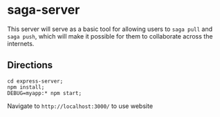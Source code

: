 # saga-server

This server will serve as a basic tool for allowing users to `saga pull` and `saga push`, which will make it possible for them to collaborate across the internets.

## Directions

```
cd express-server;
npm install;
DEBUG=myapp:* npm start;
```

Navigate to ```http://localhost:3000/``` to use website
